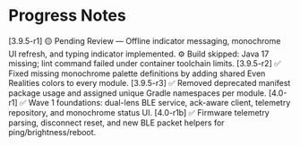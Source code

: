 # Progress Notes

[3.9.5-r1] 🟡 Pending Review — Offline indicator messaging, monochrome UI refresh, and typing indicator implemented.
⚙️ Build skipped: Java 17 missing; lint command failed under container toolchain limits.
[3.9.5-r2] ✅ Fixed missing monochrome palette definitions by adding shared Even Realities colors to every module.
[3.9.5-r3] ✅ Removed deprecated manifest package usage and assigned unique Gradle namespaces per module.
[4.0-r1] ✅ Wave 1 foundations: dual-lens BLE service, ack-aware client, telemetry repository, and monochrome status UI.
[4.0-r1b] ✅ Firmware telemetry parsing, disconnect reset, and new BLE packet helpers for ping/brightness/reboot.
